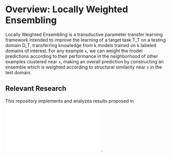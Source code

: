 # Overview: Locally Weighted Ensembling

Locally Weighted Ensembling is a transductive parameter transfer learning framework
intended to improve the learning of a target task T_T on a testing domain D_T, transferring 
knowledge from k models trained on k labeled domains of interest. For any example `x`, we 
can weight the model predictions according to their performance in the neighborhood 
of other examples clustered near `x`, making an overall prediction by constructing an ensemble which
is weighted according to structural similarity near `x` in the test domain.

## Relevant Research

This repository implements and analyzes results proposed in ![Gao et. al](papers/knowledge-transfer-lwe.pdf). 

